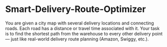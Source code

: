 # Smart-Delivery-Route-Optimizer
You are given a city map with several delivery locations and connecting roads. Each road has a distance or travel time associated with it. Your task is to find the shortest path from the warehouse to every other delivery point — just like real-world delivery route planning (Amazon, Swiggy, etc.).
